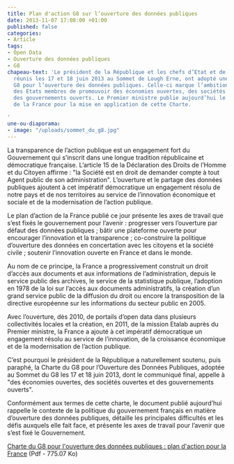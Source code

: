 ```yaml
---
title: Plan d'action G8 sur l’ouverture des données publiques
date: 2013-11-07 17:08:00 +01:00
published: false
categories:
- Article
tags:
- Open Data
- Ouverture des données publiques
- G8
chapeau-text: 'Le président de la République et les chefs d’Etat et de gouvernement,
  réunis les 17 et 18 juin 2013 au Sommet de Lough Erne, ont adopté une Charte du
  G8 pour l’ouverture des données publiques. Celle-ci marque l’ambition collective
  des Etats membres de promouvoir des économies ouvertes, des sociétés ouvertes et
  des gouvernements ouverts. Le Premier ministre publie aujourd’hui le plan d’action
  de la France pour la mise en application de cette Charte.

'
une-ou-diaporama:
- image: "/uploads/sommet_du_g8.jpg"
---
```


La transparence de l’action publique est un engagement fort du Gouvernement qui s’inscrit dans une longue tradition républicaine et démocratique française. L’article 15 de la Déclaration des Droits de l’Homme et du Citoyen affirme : "la Société est en droit de demander compte à tout Agent public de son administration". L’ouverture et le partage des données publiques ajoutent à cet impératif démocratique un engagement résolu de notre pays et de nos territoires au service de l’innovation économique et sociale et de la modernisation de l’action publique.

Le plan d’action de la France publié ce jour présente les axes de travail que s’est fixés le gouvernement pour l’avenir : progresser vers l’ouverture par défaut des données publiques ; bâtir une plateforme ouverte pour encourager l’innovation et la transparence ; co-construire la politique d’ouverture des données en concertation avec les citoyens et la société civile ; soutenir l’innovation ouverte en France et dans le monde.

Au nom de ce principe, la France a progressivement construit un droit d’accès aux documents et aux informations de l’administration, depuis le service public des archives, le service de la statistique publique, l’adoption en 1978 de la loi sur l’accès aux documents administratifs, la création d’un grand service public de la diffusion du droit ou encore la transposition de la directive européenne sur les informations du secteur public en 2005.

Avec l’ouverture, dès 2010, de portails d’open data dans plusieurs collectivités locales et la création, en 2011, de la mission Etalab auprès du Premier ministre, la France a ajouté à cet impératif démocratique un engagement résolu au service de l’innovation, de la croissance économique et de la modernisation de l’action publique.

C’est pourquoi le président de la République a naturellement soutenu, puis paraphé, la Charte du G8 pour l’Ouverture des Données Publiques, adoptée au Sommet du G8 les 17 et 18 juin 2013, dont le communiqué final, appelle à "des économies ouvertes, des sociétés ouvertes et des gouvernements ouverts".

Conformément aux termes de cette charte, le document publié aujourd’hui rappelle le contexte de la politique du gouvernement français en matière d’ouverture des données publiques, détaille les principales difficultés et les défis auxquels elle fait face, et présente les axes de travail pour l’avenir que s’est fixé le Gouvernement.

[Charte du G8 pour l'ouverture des données publiques : plan d'action pour la France](/uploads/opendata_g8_plan-action-france.pdf) (Pdf - 775.07 Ko)
